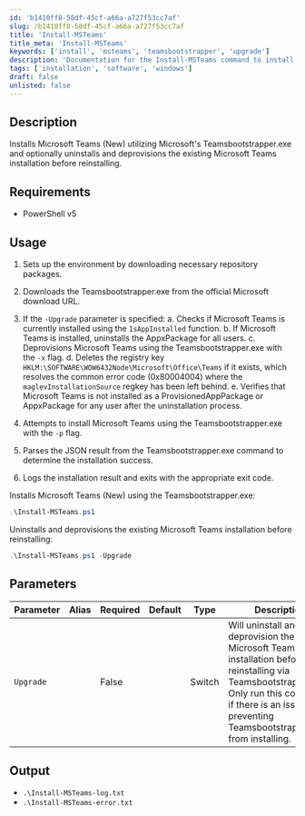 ```yaml
---
id: 'b1410ff8-58df-45cf-a66a-a727f53cc7af'
slug: /b1410ff8-58df-45cf-a66a-a727f53cc7af
title: 'Install-MSTeams'
title_meta: 'Install-MSTeams'
keywords: ['install', 'msteams', 'teamsbootstrapper', 'upgrade']
description: 'Documentation for the Install-MSTeams command to install Microsoft Teams using the Teamsbootstrapper.exe and optionally upgrade existing installations.'
tags: ['installation', 'software', 'windows']
draft: false
unlisted: false
---
```


## Description
Installs Microsoft Teams (New) utilizing Microsoft's Teamsbootstrapper.exe and optionally uninstalls and deprovisions the existing Microsoft Teams installation before reinstalling.

## Requirements
- PowerShell v5

## Usage
1. Sets up the environment by downloading necessary repository packages.
2. Downloads the Teamsbootstrapper.exe from the official Microsoft download URL.
3. If the `-Upgrade` parameter is specified:
    a. Checks if Microsoft Teams is currently installed using the `IsAppInstalled` function.
    b. If Microsoft Teams is installed, uninstalls the AppxPackage for all users.
    c. Deprovisions Microsoft Teams using the Teamsbootstrapper.exe with the `-x` flag.
    d. Deletes the registry key `HKLM:\SOFTWARE\WOW6432Node\Microsoft\Office\Teams` if it exists, which resolves the common error code (0x80004004) where the `maglevInstallationSource` regkey has been left behind.
    e. Verifies that Microsoft Teams is not installed as a ProvisionedAppPackage or AppxPackage for any user after the uninstallation process.

4. Attempts to install Microsoft Teams using the Teamsbootstrapper.exe with the `-p` flag.
5. Parses the JSON result from the Teamsbootstrapper.exe command to determine the installation success.
6. Logs the installation result and exits with the appropriate exit code.

Installs Microsoft Teams (New) using the Teamsbootstrapper.exe:

```powershell
.\Install-MSTeams.ps1
```

Uninstalls and deprovisions the existing Microsoft Teams installation before reinstalling:

```powershell
.\Install-MSTeams.ps1 -Upgrade
```

## Parameters
| Parameter | Alias | Required | Default | Type   | Description                                                                                                   |
| --------- | ----- | -------- | ------- | ------ | ------------------------------------------------------------------------------------------------------------- |
| `Upgrade` |       | False    |         | Switch | Will uninstall and deprovision the existing Microsoft Teams installation before reinstalling via Teamsbootstrapper.exe. Only run this command if there is an issue preventing Teamsbootstrapper.exe from installing. |

## Output
- `.\Install-MSTeams-log.txt`
- `.\Install-MSTeams-error.txt`